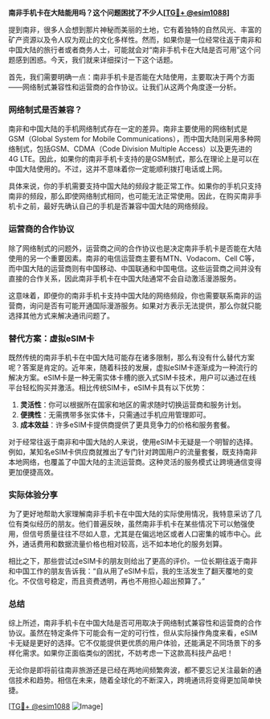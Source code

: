 **南非手机卡在大陆能用吗？这个问题困扰了不少人[[TG💪+ @esim1088](https://t.me/s/esim1088)]**

提到南非，很多人会想到那片神秘而美丽的土地，它有着独特的自然风光、丰富的矿产资源以及令人叹为观止的文化多样性。然而，如果你是一位经常往返于南非和中国大陆的旅行者或者商务人士，可能就会对“南非手机卡在大陆是否可用”这个问题感到困惑。今天，我们就来详细探讨一下这个话题。

首先，我们需要明确一点：南非手机卡是否能在大陆使用，主要取决于两个方面——网络制式兼容性和运营商的合作协议。让我们从这两个角度逐一分析。

### 网络制式是否兼容？

南非和中国大陆的手机网络制式存在一定的差异。南非主要使用的网络制式是GSM（Global System for Mobile Communications），而中国大陆则采用多种网络制式，包括GSM、CDMA（Code Division Multiple Access）以及更先进的4G LTE。因此，如果你的南非手机卡支持的是GSM制式，那么在理论上是可以在中国大陆使用的。不过，这并不意味着你一定能顺利拨打电话或上网。

具体来说，你的手机需要支持中国大陆的频段才能正常工作。如果你的手机只支持南非的频段，那么即使网络制式相同，也可能无法正常使用。因此，在购买南非手机卡之前，最好先确认自己的手机是否兼容中国大陆的网络频段。

### 运营商的合作协议

除了网络制式的问题外，运营商之间的合作协议也是决定南非手机卡是否能在大陆使用的另一个重要因素。南非的电信运营商主要有MTN、Vodacom、Cell C等，而中国大陆的运营商则有中国移动、中国联通和中国电信。这些运营商之间并没有直接的合作关系，因此南非手机卡在中国大陆通常不会自动激活漫游服务。

这意味着，即便你的南非手机卡支持中国大陆的网络频段，你也需要联系南非的运营商，询问是否有可能开通国际漫游服务。如果对方表示无法提供，那么你就只能选择其他方式来解决通讯问题了。

### 替代方案：虚拟eSIM卡

既然传统的南非手机卡在中国大陆可能存在诸多限制，那么有没有什么替代方案呢？答案是肯定的。近年来，随着科技的发展，虚拟eSIM卡逐渐成为一种流行的解决方案。eSIM卡是一种无需实体卡槽的嵌入式SIM卡技术，用户可以通过在线平台轻松购买并激活。相比传统SIM卡，eSIM卡具有以下优势：

1. **灵活性**：你可以根据所在国家和地区的需求随时切换运营商和服务计划。
2. **便携性**：无需携带多张实体卡，只需通过手机应用管理即可。
3. **成本效益**：许多eSIM卡提供商提供了更具竞争力的价格和服务套餐。

对于经常往返于南非和中国大陆的人来说，使用eSIM卡无疑是一个明智的选择。例如，某知名eSIM卡供应商就推出了专门针对跨国用户的流量套餐，既支持南非本地网络，也覆盖了中国大陆的主流运营商。这种灵活的服务模式让跨境通信变得更加便捷高效。

### 实际体验分享

为了更好地帮助大家理解南非手机卡在中国大陆的实际使用情况，我特意采访了几位有类似经历的朋友。他们普遍反映，虽然南非手机卡在某些情况下可以勉强使用，但信号质量往往不尽如人意，尤其是在偏远地区或者人口密集的城市中心。此外，通话费用和数据流量价格也相对较高，远不如本地化的服务划算。

相比之下，那些尝试过eSIM卡的朋友则给出了更高的评价。一位长期往返于南非和中国工作的朋友告诉我：“自从用了eSIM卡后，我的生活发生了翻天覆地的变化。不仅信号稳定，而且资费透明，再也不用担心超出预算了。”

### 总结

综上所述，南非手机卡在中国大陆是否可用取决于网络制式兼容性和运营商的合作协议。虽然在特定条件下可能会有一定的可行性，但从实际操作角度来看，eSIM卡无疑是更好的选择。它不仅能提供更优质的用户体验，还能满足不同场景下的多样化需求。如果你正面临类似的困扰，不妨考虑一下这款高科技产品吧！

无论你是即将前往南非旅游还是已经在两地间频繁奔波，都不要忘记关注最新的通信技术和趋势。相信在未来，随着全球化的不断深入，跨境通讯将变得更加简单快捷。

[[TG💪+ @esim1088](https://t.me/s/esim1088) ![Image](https://i.postimg.cc/4NQfJmqS/Snipaste-2025-05-13-00-14-12.png)]